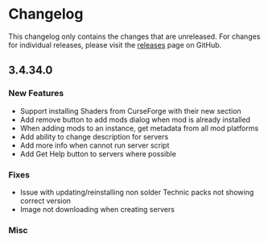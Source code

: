 # Changelog

This changelog only contains the changes that are unreleased. For changes for individual releases, please visit the
[releases](https://github.com/ATLauncher/ATLauncher/releases) page on GitHub.

## 3.4.34.0

### New Features
- Support installing Shaders from CurseForge with their new section
- Add remove button to add mods dialog when mod is already installed
- When adding mods to an instance, get metadata from all mod platforms
- Add ability to change description for servers
- Add more info when cannot run server script
- Add Get Help button to servers where possible

### Fixes
- Issue with updating/reinstalling non solder Technic packs not showing correct version
- Image not downloading when creating servers

### Misc
